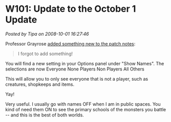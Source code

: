 # W101: Update to the October 1 Update

*Posted by Tipa on 2008-10-01 16:27:46*

Professor Grayrose [added something new to the patch notes](https://www.wizard101.com/site/posts/list/2144.ftl):


> I forgot to add something! 

You will find a new setting in your Options panel under "Show Names". 
The selections are now 
Everyone 
None 
Players 
Non Players 
All Others 

This will allow you to only see everyone that is not a player, such as creatures, shopkeeps and items. 

Yay! 




Very useful. I usually go with names OFF when I am in public spaces. You kind of need them ON to see the primary schools of the monsters you battle -- and this is the best of both worlds.



